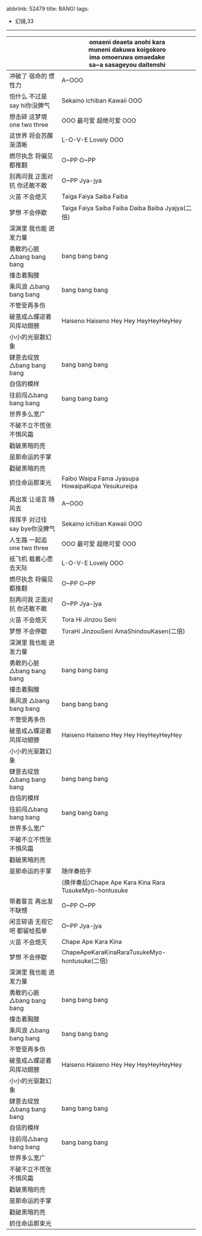 abbrlink: 52479
title: BANG!
tags:
  - 幻镜,33
---
|      |omaeni deaeta anohi kara<br>muneni dakuwa koigokoro<br>ima omoeruwa omaedake<br>sa~a sasageyou daitenshi|
|--|--|
|冲破了 宿命的 惯性力|A~OOO|
|怕什么 不过是 say hi你没脾气|Sekaino ichiban Kawaii OOO|
|想击碎 这梦境 one two three|OOO 最可爱 超绝可爱 OOO|
|这世界 将会苏醒 渐清晰|L-O-V-E Lovely OOO|
|燃尽执念 将偏见 都推翻|O~PP O~PP|
|别再问我 正面对抗 你还敢不敢|O~PP Jya-jya|
|火苗 不会熄灭|Taiga Faiya Saiba Faiba|
|梦想 不会停歇|Taiga Faiya Saiba Faiba Daiba Baiba Jyajya(二倍)|
|深渊里 我也能 迸发力量|      |
|勇敢的心脏△bang bang bang|bang bang bang|
|撞击着胸膛|      |
|乘风浪 △bang bang bang|bang bang bang|
|不管受再多伤|      |
|破茧成△蝶逆着风挥动翅膀|Haiseno Haiseno Hey Hey HeyHeyHeyHey|
|小小的光驱散幻象|      |
|肆意去绽放△bang bang bang|bang bang bang|
|自信的模样|      |
|往前闯△bang bang bang|bang bang bang|
|世界多么宽广|      |
|不破不立不慌张不惧风霜|      |
|戳破黑暗的亮|      |
|是那命运的手掌|      |
|戳破黑暗的亮|      |
|抓住命运那束光|Faibo Waipa Fama Jyasupa<br>HowaipaKupa Yesukureipa|
|      |      |
|再出发 让谣言 随风去|A~OOO|
|挥挥手 对过往 say bye你没脾气|Sekaino ichiban Kawaii OOO|
|人生路 一起追 one two three|OOO 最可爱 超绝可爱 OOO|
|纸飞机 载着心愿 去天际|L-O-V-E Lovely OOO|
|燃尽执念 将偏见 都推翻|O~PP O~PP|
|别再问我 正面对抗 你还敢不敢|O~PP Jya-jya|
|火苗 不会熄灭|Tora Hi Jinzou Seni|
|梦想 不会停歇|ToraHi JinzouSeni AmaShindouKasen(二倍)|
|深渊里 我也能 迸发力量|      |
|勇敢的心脏△bang bang bang|bang bang bang|
|撞击着胸膛|      |
|乘风浪 △bang bang bang|bang bang bang|
|不管受再多伤|      |
|破茧成△蝶逆着风挥动翅膀|Haiseno Haiseno Hey Hey HeyHeyHeyHey|
|小小的光驱散幻象|      |
|肆意去绽放△bang bang bang|bang bang bang|
|自信的模样|      |
|往前闯△bang bang bang|bang bang bang|
|世界多么宽广|      |
|不破不立不慌张不惧风霜|      |
|戳破黑暗的亮|      |
|是那命运的手掌|随伴奏拍手|
|      |(换伴奏后)Chape Ape Kara Kina Rara TusukeMyo-hontusuke|
|带着誓言 再出发 不缺憾|O~PP O~PP|
|闲言碎语 无视它吧 都留给孤单|O~PP Jya-jya|
|火苗 不会熄灭|Chape Ape Kara Kina|
|梦想 不会停歇|ChapeApeKaraKinaRaraTusukeMyo-hontusuke(二倍)|
|深渊里 我也能 迸发力量|      |
|勇敢的心脏△bang bang bang|bang bang bang|
|撞击着胸膛|      |
|乘风浪 △bang bang bang|bang bang bang|
|不管受再多伤|      |
|破茧成△蝶逆着风挥动翅膀|Haiseno Haiseno Hey Hey HeyHeyHeyHey|
|小小的光驱散幻象|      |
|肆意去绽放△bang bang bang|bang bang bang|
|自信的模样|      |
|往前闯△bang bang bang|bang bang bang|
|世界多么宽广|      |
|不破不立不慌张不惧风霜|      |
|戳破黑暗的亮|      |
|是那命运的手掌|      |
|戳破黑暗的亮|      |
|抓住命运那束光|      |